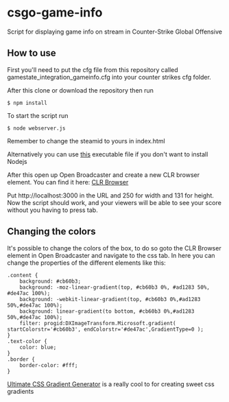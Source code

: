 # csgo-game-info
Script for displaying game info on stream in Counter-Strike Global Offensive

## How to use

First you'll need to put the cfg file from this repository called gamestate_integration_gameinfo.cfg into your counter strikes cfg folder.

After this clone or download the repository then run   

    $ npm install
To start the script run

    $ node webserver.js

Remember to change the steamid to yours in index.html

Alternatively you can use [this](https://drive.google.com/file/d/0B7TPRw2sPljES3J5bTBmSERhMHc/view?usp=sharing) executable file if you don't want to install Nodejs

After this open up Open Broadcaster and create a new CLR browser element.
You can find it here: [CLR Browser](https://obsproject.com/forum/resources/clr-browser-source-plugin.22/)

Put http://localhost:3000 in the URL and 250 for width and 131 for height.  
Now the script should work, and your viewers will be able to see your score without you having to press tab.

## Changing the colors

It's possible to change the colors of the box, to do so goto the CLR Browser element in Open Broadcaster and navigate to the css tab.
In here you can change the properties of the different elements like this:

    .content {
        background: #cb60b3;
        background: -moz-linear-gradient(top, #cb60b3 0%, #ad1283 50%, #de47ac 100%);
        background: -webkit-linear-gradient(top, #cb60b3 0%,#ad1283 50%,#de47ac 100%);
        background: linear-gradient(to bottom, #cb60b3 0%,#ad1283 50%,#de47ac 100%);
        filter: progid:DXImageTransform.Microsoft.gradient( startColorstr='#cb60b3', endColorstr='#de47ac',GradientType=0 );
    }
    .text-color {
        color: blue;
    }
    .border {
        border-color: #fff;
    }
    
[Ultimate CSS Gradient Generator](http://www.colorzilla.com/gradient-editor/) is a really cool to for creating sweet css gradients
